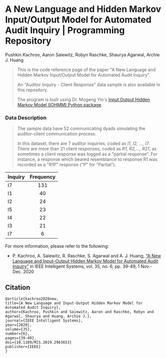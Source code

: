 # A New Language and Hidden Markov Input/Output Model for Automated Audit Inquiry | Programming Repository
Pushkin Kachroo, Aaron Saiewitz, Robyn Raschke, Shaurya Agarwal, Archie J. Huang

>This is the code reference page of the paper "A New Language and Hidden Markov Input/Output Model for Automated Audit Inquiry". 
>    
>An "Auditor Inquiry - Client Response" data sample is also available in this repository.     
>    
>The program is built using Dr. Mogeng Yin's [Input Output Hidden Markov Model (IOHMM) Python package](https://github.com/Mogeng/IOHMM).      
### Data Description

>The sample data have 52 communicating dyads simulating the auditor-client communication process.
>
>In this dataset, there are 7 auditor inquiries, coded as _I1, I2, ..., I7_. There are more than 21 client responses, coded as _R1, R2,..., R21_, as sometimes a client response was logged as a "partial response". For instance, a response which beared resemblance to response R1 was recorded as a "R1P" response ("P" for "Partial"). 

<center>

| Inquiry  |   Frequency   |
|----------|:-------------:|
|    I7    |       131     |
|    I1    |        40     |
|    I2    |        24     |
|    I5    |        23     |
|    I4    |        22     |
|    I3    |        21     |
|    I7    |        6      |

</center>

For more information, please refer to the following: 

  - P. Kachroo, A. Saiewitz, R. Raschke, S. Agarwal and A. J. Huang, ["A New Language and Input–Output Hidden Markov Model for Automated Audit Inquiry"](https://ieeexplore.ieee.org/document/8948253) in IEEE Intelligent Systems, vol. 35, no. 6, pp. 39-49, 1 Nov.-Dec. 2020

## Citation

    @article{kachroo2020new,
    title={A New Language and Input-Output Hidden Markov Model for Automated Audit Inquiry},
    author={Kachroo, Pushkin and Saiewitz, Aaron and Raschke, Robyn and Agarwal, Shaurya and Huang, Archie J.},
    journal={IEEE Intelligent Systems},
    year={2020},  
    volume={35},
    number={6},
    pages={39-49},
    doi={10.1109/MIS.2019.2963653}
    publisher={IEEE}
    }
    

